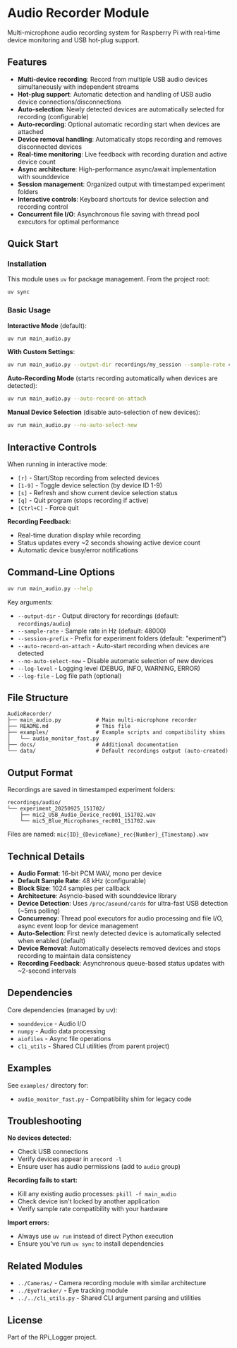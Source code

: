 # Audio Recorder Module

Multi-microphone audio recording system for Raspberry Pi with real-time device monitoring and USB hot-plug support.

## Features

- **Multi-device recording**: Record from multiple USB audio devices simultaneously with independent streams
- **Hot-plug support**: Automatic detection and handling of USB audio device connections/disconnections
- **Auto-selection**: Newly detected devices are automatically selected for recording (configurable)
- **Auto-recording**: Optional automatic recording start when devices are attached
- **Device removal handling**: Automatically stops recording and removes disconnected devices
- **Real-time monitoring**: Live feedback with recording duration and active device count
- **Async architecture**: High-performance async/await implementation with sounddevice
- **Session management**: Organized output with timestamped experiment folders
- **Interactive controls**: Keyboard shortcuts for device selection and recording control
- **Concurrent file I/O**: Asynchronous file saving with thread pool executors for optimal performance

## Quick Start

### Installation

This module uses `uv` for package management. From the project root:

```bash
uv sync
```

### Basic Usage

**Interactive Mode** (default):
```bash
uv run main_audio.py
```

**With Custom Settings**:
```bash
uv run main_audio.py --output-dir recordings/my_session --sample-rate 48000
```

**Auto-Recording Mode** (starts recording automatically when devices are detected):
```bash
uv run main_audio.py --auto-record-on-attach
```

**Manual Device Selection** (disable auto-selection of new devices):
```bash
uv run main_audio.py --no-auto-select-new
```

## Interactive Controls

When running in interactive mode:

- `[r]` - Start/Stop recording from selected devices
- `[1-9]` - Toggle device selection (by device ID 1-9)
- `[s]` - Refresh and show current device selection status
- `[q]` - Quit program (stops recording if active)
- `[Ctrl+C]` - Force quit

**Recording Feedback:**
- Real-time duration display while recording
- Status updates every ~2 seconds showing active device count
- Automatic device busy/error notifications

## Command-Line Options

```bash
uv run main_audio.py --help
```

Key arguments:
- `--output-dir` - Output directory for recordings (default: `recordings/audio`)
- `--sample-rate` - Sample rate in Hz (default: 48000)
- `--session-prefix` - Prefix for experiment folders (default: "experiment")
- `--auto-record-on-attach` - Auto-start recording when devices are detected
- `--no-auto-select-new` - Disable automatic selection of new devices
- `--log-level` - Logging level (DEBUG, INFO, WARNING, ERROR)
- `--log-file` - Log file path (optional)

## File Structure

```
AudioRecorder/
├── main_audio.py           # Main multi-microphone recorder
├── README.md               # This file
├── examples/               # Example scripts and compatibility shims
│   └── audio_monitor_fast.py
├── docs/                   # Additional documentation
└── data/                   # Default recordings output (auto-created)
```

## Output Format

Recordings are saved in timestamped experiment folders:

```
recordings/audio/
└── experiment_20250925_151702/
    ├── mic2_USB_Audio_Device_rec001_151702.wav
    └── mic5_Blue_Microphones_rec001_151702.wav
```

Files are named: `mic{ID}_{DeviceName}_rec{Number}_{Timestamp}.wav`

## Technical Details

- **Audio Format**: 16-bit PCM WAV, mono per device
- **Default Sample Rate**: 48 kHz (configurable)
- **Block Size**: 1024 samples per callback
- **Architecture**: Asyncio-based with sounddevice library
- **Device Detection**: Uses `/proc/asound/cards` for ultra-fast USB detection (~5ms polling)
- **Concurrency**: Thread pool executors for audio processing and file I/O, async event loop for device management
- **Auto-Selection**: First newly detected device is automatically selected when enabled (default)
- **Device Removal**: Automatically deselects removed devices and stops recording to maintain data consistency
- **Recording Feedback**: Asynchronous queue-based status updates with ~2-second intervals

## Dependencies

Core dependencies (managed by uv):
- `sounddevice` - Audio I/O
- `numpy` - Audio data processing
- `aiofiles` - Async file operations
- `cli_utils` - Shared CLI utilities (from parent project)

## Examples

See `examples/` directory for:
- `audio_monitor_fast.py` - Compatibility shim for legacy code

## Troubleshooting

**No devices detected:**
- Check USB connections
- Verify devices appear in `arecord -l`
- Ensure user has audio permissions (add to `audio` group)

**Recording fails to start:**
- Kill any existing audio processes: `pkill -f main_audio`
- Check device isn't locked by another application
- Verify sample rate compatibility with your hardware

**Import errors:**
- Always use `uv run` instead of direct Python execution
- Ensure you've run `uv sync` to install dependencies

## Related Modules

- `../Cameras/` - Camera recording module with similar architecture
- `../EyeTracker/` - Eye tracking module
- `../../cli_utils.py` - Shared CLI argument parsing and utilities

## License

Part of the RPi_Logger project.
